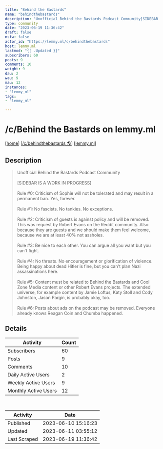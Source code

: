 ```yaml
---
title: "Behind the Bastards" 
name: "behindthebastards"
description: "Unofficial Behind the Bastards Podcast Community[SIDEBAR IS A WORK IN PROGRESS]Rule #0: Criticism of Sophie will not be tolerated and may result in a permanent ban. Yes, forever.Rule #1: No fascists. No tankies. No exceptions.Rule #2: Criticism of guests is against policy and will be removed. This was request by Robert Evans on the Reddit community. Also because they are guests and we should make them feel welcome, because we are at least 40% not assholes.Rule #3: Be nice to each other. You can argue all you want but you can't fight.Rule #4: No threats. No encouragement or glorification of violence. Being happy about dead Hitler is fine, but you can't plan Nazi assassinations here.Rule #5: Content must be related to Behind the Bastards and Cool Zone Media content or other Robert Evans projects. The extended universe, for example content by Jamie Loftus, Katy Stoll and Cody Johnston, Jason Pargin, is probably okay, too. Rule #6: Posts about ads on the podcast may be removed. Everyone already knows Reagan Coin and Chumba happened. "
type: community
date: "2023-06-19 11:36:42"
draft: false
nsfw: false
actor_id: "https://lemmy.ml/c/behindthebastards"
host: lemmy.ml
lastmod: "{[ .Updated }}"
subscribers: 60
posts: 9
comments: 10
weight: 9
dau: 2
wau: 9
mau: 12
instances:
- "lemmy_ml"
tags: 
- "lemmy_ml"

---
```


# /c/Behind the Bastards on lemmy.ml

[[home](/)]
[[/c/behindthebastards 🌎](https://lemmy.ml/c/behindthebastards)]
[[lemmy.ml](/instances/lemmy_ml)]


## Description 

<blockquote class="description">
Unofficial Behind the Bastards Podcast Community<br><br>[SIDEBAR IS A WORK IN PROGRESS]<br><br>Rule #0: Criticism of Sophie will not be tolerated and may result in a permanent ban. Yes, forever.<br><br>Rule #1: No fascists. No tankies. No exceptions.<br><br>Rule #2: Criticism of guests is against policy and will be removed. This was request by Robert Evans on the Reddit community. Also because they are guests and we should make them feel welcome, because we are at least 40% not assholes.<br><br>Rule #3: Be nice to each other. You can argue all you want but you can't fight.<br><br>Rule #4: No threats. No encouragement or glorification of violence. Being happy about dead Hitler is fine, but you can't plan Nazi assassinations here.<br><br>Rule #5: Content must be related to Behind the Bastards and Cool Zone Media content or other Robert Evans projects. The extended universe, for example content by Jamie Loftus, Katy Stoll and Cody Johnston, Jason Pargin, is probably okay, too. <br><br>Rule #6: Posts about ads on the podcast may be removed. Everyone already knows Reagan Coin and Chumba happened. 
</blockquote>


## Details

| Activity | Count  |
|----------------------|---|
| Subscribers          | 60 |
| Posts                | 9  |
| Comments             | 10  |
| Daily Active Users   | 2  |
| Weekly Active Users  | 9  |
| Monthly Active Users | 12  |

<br>

| Activity | Date |
|----------------------|---|
| Published            | 2023-06-10 15:16:23 |
| Updated              | 2023-06-11 03:55:12 |
| Last Scraped         | 2023-06-19 11:36:42 |
